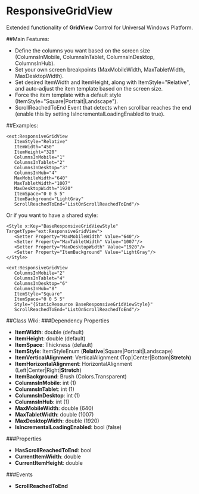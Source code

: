 # ResponsiveGridView
Extended functionality of **GridView** Control for Universal Windows Platform.

##Main Features:

* Define the columns you want based on the screen size (ColumnsInMobile, ColumnsInTablet, ColumnsInDesktop, ColumnsInHub).
* Set your own screen breakpoints (MaxMobileWidth, MaxTabletWidth, MaxDesktopWidth).
* Set desired ItemWidth and ItemHeight, along with ItemStyle="Relative", and auto-adjust the item template based on the screen size.
* Force the item template with a default style (ItemStyle="Square|Portrait|Landscape").
* ScrollReachedToEnd Event that detects when scrollbar reaches the end (enable this by setting IsIncrementalLoadingEnabled to true).

##Examples:
```xaml
<ext:ResponsiveGridView 
   ItemStyle="Relative"
   ItemWidth="450"
   ItemHeight="320"
   ColumnsInMobile="1"
   ColumnsInTablet="2"
   ColumnsInDesktop="3"
   ColumnsInHub="4"
   MaxMobileWidth="640"
   MaxTabletWidth="1007"
   MaxDesktopWidth="1920"
   ItemSpace="0 0 5 5"
   ItemBackground="LightGray"
   ScrollReachedToEnd="ListOnScrollReachedToEnd"/>
```
Or if you want to have a shared style:
```xaml
<Style x:Key="BaseResponsiveGridViewStyle" TargetType="ext:ResponsiveGridView">
   <Setter Property="MaxMobileWidth" Value="640"/>
   <Setter Property="MaxTabletWidth" Value="1007"/>
   <Setter Property="MaxDesktopWidth" Value="1920"/>
   <Setter Property="ItemBackground" Value="LightGray"/>
</Style>

<ext:ResponsiveGridView 
   ColumnsInMobile="2"
   ColumnsInTablet="4"
   ColumnsInDesktop="6"
   ColumnsInHub="8"
   ItemStyle="Square"
   ItemSpace="0 0 5 5"
   Style="{StaticResource BaseResponsiveGridViewStyle}"
   ScrollReachedToEnd="ListOnScrollReachedToEnd"/>
```

##Class Wiki:
###Dependency Properties
* **ItemWidth**: double (default)
* **ItemHeight**: double (default)
* **ItemSpace**:  Thickness (default)
* **ItemStyle**: ItemStyleEnum (**Relative**|Square|Portrait|Landscape)
* **ItemVerticalAlignment**: VerticalAlignment (Top|Center|Bottom|**Stretch**)
* **ItemHorizontalAlignment**: HorizontalAlignment (Left|Center|Right|**Stretch**)
* **ItemBackground**: Brush (Colors.Transparent)
* **ColumnsInMobile**: int (1)
* **ColumnsInTablet**: int (1)
* **ColumnsInDesktop**: int (1)
* **ColumnsInHub**: int (1)
* **MaxMobileWidth**: double (640)
* **MaxTabletWidth**: double (1007)
* **MaxDesktopWidth**: double (1920)
* **IsIncrementalLoadingEnabled**: bool (false)

###Properties
* **HasScrollReachedToEnd**: bool
* **CurrentItemWidth**: double
* **CurrentItemHeight**: double

###Events
* **ScrollReachedToEnd**
